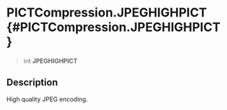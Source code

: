 PICTCompression.JPEGHIGHPICT {#PICTCompression.JPEGHIGHPICT}
============================

> int **JPEGHIGHPICT**

Description
-----------

High quality JPEG encoding.
